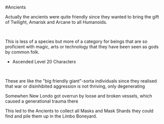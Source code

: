 ---
---

\#Ancients 
 

Actually the ancients were quite friendly since they wanted to bring the gift of Twilight, Amarisk and Arcane to all Humanoids.

 

This is less of a species but more of a category for beings that are so proficient with magic, arts or technology that they have been seen as gods by common folk.

* Ascended Level 20 Characters

 

These are like the "big friendly giant"-sorta individuals since they realised that war or disinhibited aggression is not thriving, only degenerating

Somewhen New Londo got overrun by loose and broken vessels, which caused a generational trauma there

This led to the Ancients to collect all Masks and Mask Shards they could find and pile them up in the Limbo Boneyard.
